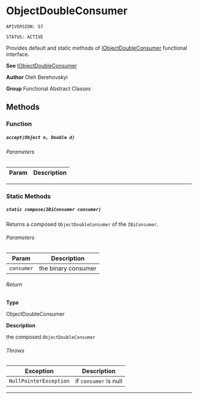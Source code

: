 # ObjectDoubleConsumer

`APIVERSION: 57`

`STATUS: ACTIVE`

Provides default and static methods of [IObjectDoubleConsumer](/docs/Functional-Interfaces/IObjectDoubleConsumer.md) functional interface.


**See** [IObjectDoubleConsumer](/docs/Functional-Interfaces/IObjectDoubleConsumer.md)


**Author** Oleh Berehovskyi


**Group** Functional Abstract Classes

## Methods
### Function
##### `accept(Object o, Double d)`
###### Parameters
|Param|Description|
|---|---|

---
### Static Methods
##### `static compose(IBiConsumer consumer)`

Returns a composed `ObjectDoubleConsumer` of the `IBiConsumer`.

###### Parameters
|Param|Description|
|---|---|
|`consumer`|the binary consumer|

###### Return

**Type**

ObjectDoubleConsumer

**Description**

the composed `ObjectDoubleConsumer`

###### Throws
|Exception|Description|
|---|---|
|`NullPointerException`|if `consumer` is null|

---
